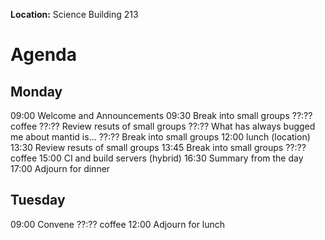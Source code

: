 **Location:** Science Building 213

Agenda
======

Monday
------
09:00 Welcome and Announcements
09:30 Break into small groups
??:?? coffee
??:?? Review resuts of small groups
??:?? What has always bugged me about mantid is...
??:?? Break into small groups
12:00 lunch (location)
13:30 Review resuts of small groups
13:45 Break into small groups
??:?? coffee
15:00 CI and build servers (hybrid)
16:30 Summary from the day
17:00 Adjourn for dinner

Tuesday
-------
09:00 Convene
??:?? coffee
12:00 Adjourn for lunch


